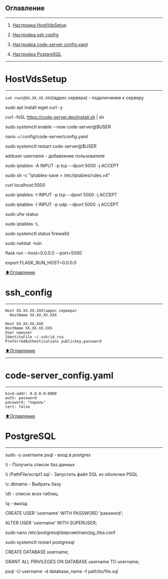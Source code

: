 ## Оглавление
____
1. [Настроика HostVdsSetup](#HostVdsSetup)
   
2. [Настройка ssh config](#ssh_config)
   
3. [Настройка code-server config.yaml](#code-server_config.yaml)
   
4. [Настройка PostgreSQL](#PostgreSQL)

____
# HostVdsSetup
____
`ssh root@XX.XX.XX.XXX`(адрес сервера) - подключение к серверу

sudo apt install wget curl -y

curl -fsSL https://code-server.dev/install.sh | sh

sudo systemctl enable --now code-server@$USER

nano ~/.config/code-server/config.yaml

sudo systemctl restart code-server@$USER

adduser username - добавление пользователя

sudo iptables -A INPUT -p tcp --dport 5000 -j ACCEPT

sudo sh -c "iptables-save > /etc/iptables/rules.v4"

curl localhost:5000

sudo iptables -I INPUT -p tcp --dport 5000 -j ACCEPT

sudo iptables -I INPUT -p udp --dport 5000 -j ACCEPT

sudo ufw status

sudo iptables -L

sudo systemctl status firewalld

sudo netstat -tuln

flask run --host=0.0.0.0 --port=5000

export FLASK_RUN_HOST=0.0.0.0

[:arrow_up:Оглавление](#Оглавление)

# ssh_config
____
```
Host XX.XX.XX.XXX(адрес сервера)
  HostName XX.XX.XX.XXX

Host XX.XX.XX.XXX
HostName XX.XX.XX.XXX
User newuser
IdentityFile ~/.ssh/id_rsa
PreferredAuthentications publickey,password
```
[:arrow_up:Оглавление](#Оглавление)

____
# code-server_config.yaml
____
```
bind-addr: 0.0.0.0:8080
auth: password
password: "пароль"
cert: false
```

[:arrow_up:Оглавление](#Оглавление)

# PostgreSQL
____
sudo -u username psql - вход в postgres

\l - Получить список баз данных

\i /PathFile/script1.sql - Запустить файл SQL из оболочки PSQL

\c dbname - Выбрать базу

\dt - список всех таблиц

\q - выход

CREATE USER 'username' WITH PASSWORD 'password';

ALTER USER 'username' WITH SUPERUSER;

sudo nano /etc/postgresql/версия/main/pg_hba.conf

sudo systemctl restart postgresql

CREATE DATABASE username;

GRANT ALL PRIVILEGES ON DATABASE username TO username;

psql -U username -d database_name -f path/to/file.sql
